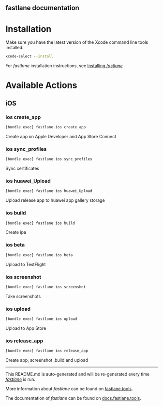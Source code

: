 fastlane documentation
----

# Installation

Make sure you have the latest version of the Xcode command line tools installed:

```sh
xcode-select --install
```

For _fastlane_ installation instructions, see [Installing _fastlane_](https://docs.fastlane.tools/#installing-fastlane)

# Available Actions

## iOS

### ios create_app

```sh
[bundle exec] fastlane ios create_app
```

Create app on Apple Developer and App Store Connect

### ios sync_profiles

```sh
[bundle exec] fastlane ios sync_profiles
```

Sync certificates

### ios huawei_Upload

```sh
[bundle exec] fastlane ios huawei_Upload
```

Upload release app to huawei app gallery storage

### ios build

```sh
[bundle exec] fastlane ios build
```

Create ipa

### ios beta

```sh
[bundle exec] fastlane ios beta
```

Upload to TestFlight

### ios screenshot

```sh
[bundle exec] fastlane ios screenshot
```

Take screenshots

### ios upload

```sh
[bundle exec] fastlane ios upload
```

Upload to App Store

### ios release_app

```sh
[bundle exec] fastlane ios release_app
```

Create app, screenshot ,build and upload

----

This README.md is auto-generated and will be re-generated every time [_fastlane_](https://fastlane.tools) is run.

More information about _fastlane_ can be found on [fastlane.tools](https://fastlane.tools).

The documentation of _fastlane_ can be found on [docs.fastlane.tools](https://docs.fastlane.tools).
